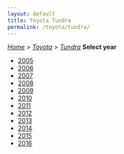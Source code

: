 ```yaml
---
layout: default
title: Toyota Tundra
permalink: /toyota/tundra/
---
```

[*Home*](/) > [*Toyota*](/toyota/) > [*Tundra*](/toyota/tundra/)
**Select year**
- [2005](/toyota/tundra/2005/)
- [2006](/toyota/tundra/2006/)
- [2007](/toyota/tundra/2007/)
- [2008](/toyota/tundra/2008/)
- [2009](/toyota/tundra/2009/)
- [2010](/toyota/tundra/2010/)
- [2011](/toyota/tundra/2011/)
- [2012](/toyota/tundra/2012/)
- [2013](/toyota/tundra/2013/)
- [2014](/toyota/tundra/2014/)
- [2015](/toyota/tundra/2015/)
- [2016](/toyota/tundra/2016/)